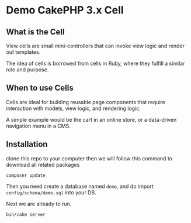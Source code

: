 # Demo CakePHP 3.x Cell

## What is the Cell

View cells are small mini-controllers that can invoke view logic and render out templates.

The idea of cells is borrowed from cells in Ruby, where they fulfill a similar role and purpose.


## When to use Cells

Cells are ideal for building reusable page components that require interaction with models, view logic, and rendering logic.

A simple example would be the cart in an online store, or a data-driven navigation menu in a CMS.

## Installation

clone this repo to your computer then we will follow this command to download all related packages

```
composer update
```

Then you need create a database named `demo`, and do import `config/schema/demo.sql` into your DB.

Next we are already to run.

```
bin/cake server
```
